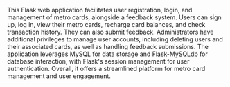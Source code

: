 
This Flask web application facilitates user registration, login, and management of metro cards, alongside a feedback system. Users can sign up, log in, view their metro cards, recharge card balances, and check transaction history. They can also submit feedback. Administrators have additional privileges to manage user accounts, including deleting users and their associated cards, as well as handling feedback submissions. The application leverages MySQL for data storage and Flask-MySQLdb for database interaction, with Flask's session management for user authentication. Overall, it offers a streamlined platform for metro card management and user engagement.
